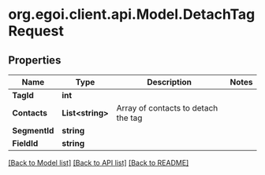 
# org.egoi.client.api.Model.DetachTagRequest

## Properties

Name | Type | Description | Notes
------------ | ------------- | ------------- | -------------
**TagId** | **int** |  | 
**Contacts** | **List&lt;string&gt;** | Array of contacts to detach the tag | 
**SegmentId** | **string** |  | 
**FieldId** | **string** |  | 

[[Back to Model list]](../README.md#documentation-for-models)
[[Back to API list]](../README.md#documentation-for-api-endpoints)
[[Back to README]](../README.md)

